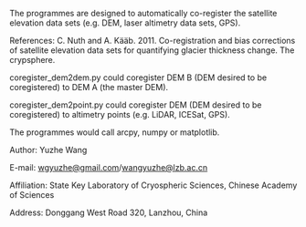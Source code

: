 

The programmes are designed to automatically co-register the satellite elevation data sets (e.g. DEM, laser altimetry data sets, GPS).

References: C. Nuth and A. Kääb. 2011. Co-registration and bias corrections of satellite elevation data sets for quantifying glacier thickness change. The crypsphere.

coregister_dem2dem.py could coregister DEM B (DEM desired to be coregistered) to DEM A (the master DEM).

coregister_dem2point.py could coregister DEM (DEM desired to be coregistered) to altimetry points (e.g. LiDAR, ICESat, GPS).

The programmes would call arcpy, numpy or matplotlib.

Author: Yuzhe Wang

E-mail: wgyuzhe@gmail.com/wangyuzhe@lzb.ac.cn

Affiliation: State Key Laboratory of Cryospheric Sciences, Chinese Academy of Sciences

Address: Donggang West Road 320, Lanzhou, China

